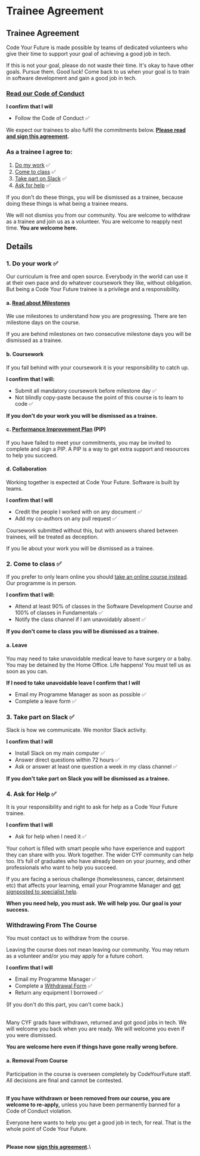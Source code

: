 # Trainee Agreement

## Trainee Agreement

Code Your Future is made possible by teams of dedicated volunteers who give their time to support your goal of achieving a good job in tech.&#x20;

If this is not your goal, please do not waste their time. It's okay to have other goals. Pursue them. Good luck! Come back to us when your goal is to train in software development and gain a good job in tech.

### [Read our Code of Conduct](https://codeyourfuture.io/about/code-of-conduct/)

**I confirm that I will**&#x20;

* Follow the Code of Conduct ✅

We expect our trainees to also fulfil the commitments below. [**Please read and sign this agreement**](https://docuseal.co/d/rC2N7P3XD2ptsC)**.**

### As a trainee I agree to:

1. [Do my work](./#1.-do-your-work)  ✅
2. [Come to class](./#2.-come-to-class) ✅
3. [Take part on Slack](./#3.-take-part-on-slack) ✅
4. [Ask for help](./#4.-ask-for-help) ✅

If you don't do these things, you will be dismissed as a trainee, because doing these things is what being a trainee means.

We will not dismiss you from our community. You are welcome to withdraw as a trainee and join us as a volunteer. You are welcome to reapply next time. **You are welcome here.**

## Details

### 1. Do your work ✅

Our curriculum is free and open source. Everybody in the world can use it at their own pace and do whatever coursework they like, without obligation. But being a Code Your Future trainee is a privilege and a responsibility.

#### a. [Read about Milestones ](https://docs.codeyourfuture.io/leaders/running-the-course/assessment/milestones)&#x20;

We use milestones to understand how you are progressing. There are ten milestone days on the course.

If you are behind milestones on two consecutive milestone days you will be dismissed as a trainee.

#### b. Coursework

If you fall behind with your coursework it is your responsibility to catch up.&#x20;

**I confirm that I will:**

* Submit all mandatory coursework before milestone day ✅
* Not blindly copy-paste because the point of this course is to learn to code ✅

**If you don't do your work you will be dismissed as a trainee.**&#x20;

#### c. [Performance Improvement Plan](https://docs.google.com/document/d/1-xnyqKUJrqrlt\_kBYC4d3aTq4cXxfqxA7cXuelkfe0c/edit?usp=sharing) (PIP)

If you have failed to meet your commitments, you may be invited to complete and sign a PIP. A PIP is a way to get extra support and resources to help you succeed.

#### d. Collaboration&#x20;

Working together is expected at Code Your Future. Software is built by teams.

**I confirm that I will**

* Credit the people I worked with on any document ✅
* Add my co-authors on any pull request ✅

Coursework submitted without this, but with answers shared between trainees, will be treated as deception.&#x20;

If you lie about your work you will be dismissed as a trainee.

### 2. Come to class ✅

If you prefer to only learn online you should [take an online course instead](https://docs.google.com/document/d/10eslKs671f5NjVFb67-YS-BfARioHc8m8w0\_tS\_DG-o/edit?usp=sharing). Our programme is in person.

**I confirm that I will:**

* Attend at least 90% of classes in the Software Development Course and 100% of classes in Fundamentals ✅
* Notify the class channel if I am unavoidably absent ✅

**If you don't come to class you will be dismissed as a trainee.**&#x20;

#### a. Leave

You may need to take unavoidable medical leave to have surgery or a baby. You may be detained by the Home Office. Life happens! You must tell us as soon as you can.

**If I need to take unavoidable leave I confirm that I will**

* Email my Programme Manager as soon as possible  ✅
* Complete a leave form ✅

### 3. Take part on Slack ✅

Slack is how we communicate. We monitor Slack activity.

**I confirm that I will**

* Install Slack on my main computer ✅
* Answer direct questions within 72 hours ✅
* Ask or answer at least one question a week in my class channel ✅

**If you don't take part on Slack you will be dismissed as a trainee.**

### 4. Ask for Help ✅

It is your responsibility and right to ask for help as a Code Your Future trainee.&#x20;

**I confirm that I will**

* Ask for help when I need it ✅

Your cohort is filled with smart people who have experience and support they can share with you. Work together. The wider CYF community can help too. It’s full of graduates who have already been on your journey, and other professionals who want to help you succeed.

If you are facing a serious challenge (homelessness, cancer, detainment etc) that affects your learning, email your Programme Manager and [get signposted to specialist help](https://signposts.codeyourfuture.io/).&#x20;

**When you need help, you must ask. We will help you. Our goal is your success.**

### Withdrawing From The Course

You must contact us to withdraw from the course.&#x20;

Leaving the course does not mean leaving our community. You may return as a volunteer and/or you may apply for a future cohort.&#x20;

**I confirm that I will**

* Email my Programme Manager ✅
* Complete a [Withdrawal Form](https://docs.google.com/forms/d/e/1FAIpQLScfOb2GXy34IGumx6LbEodFyeJXNGB9IR-tSG0ESM4uBjXGAw/viewform) ✅
* Return any equipment I borrowed ✅

(If you don't do this part, you can't come back.)

\
Many CYF grads have withdrawn, returned and got good jobs in tech. We will welcome you back when you are ready. We will welcome you even if you were dismissed.

**You are welcome here even if things have gone really wrong before.**&#x20;

#### ​a. Removal From Course

Participation in the course is overseen completely by CodeYourFuture staff. All decisions are final and cannot be contested.

\
**If you have withdrawn or been removed from our course, you are welcome to re-apply,** unless you have been permanently banned for a Code of Conduct violation.

Everyone here wants to help you get a good job in tech, for real. That is the whole point of Code Your Future.

\
**Please now** [**sign this agreement**](https://bit.ly/cyf-trainee-agreement)**.**\
